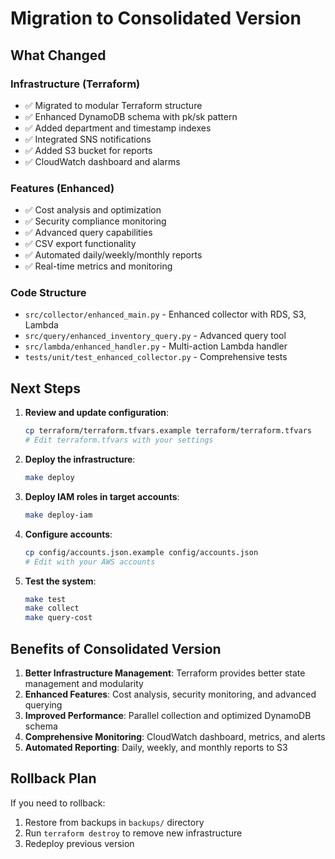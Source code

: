 # Migration to Consolidated Version

## What Changed

### Infrastructure (Terraform)
- ✅ Migrated to modular Terraform structure
- ✅ Enhanced DynamoDB schema with pk/sk pattern
- ✅ Added department and timestamp indexes
- ✅ Integrated SNS notifications
- ✅ Added S3 bucket for reports
- ✅ CloudWatch dashboard and alarms

### Features (Enhanced)
- ✅ Cost analysis and optimization
- ✅ Security compliance monitoring
- ✅ Advanced query capabilities
- ✅ CSV export functionality
- ✅ Automated daily/weekly/monthly reports
- ✅ Real-time metrics and monitoring

### Code Structure
- `src/collector/enhanced_main.py` - Enhanced collector with RDS, S3, Lambda
- `src/query/enhanced_inventory_query.py` - Advanced query tool
- `src/lambda/enhanced_handler.py` - Multi-action Lambda handler
- `tests/unit/test_enhanced_collector.py` - Comprehensive tests

## Next Steps

1. **Review and update configuration**:
   ```bash
   cp terraform/terraform.tfvars.example terraform/terraform.tfvars
   # Edit terraform.tfvars with your settings
   ```

2. **Deploy the infrastructure**:
   ```bash
   make deploy
   ```

3. **Deploy IAM roles in target accounts**:
   ```bash
   make deploy-iam
   ```

4. **Configure accounts**:
   ```bash
   cp config/accounts.json.example config/accounts.json
   # Edit with your AWS accounts
   ```

5. **Test the system**:
   ```bash
   make test
   make collect
   make query-cost
   ```

## Benefits of Consolidated Version

1. **Better Infrastructure Management**: Terraform provides better state management and modularity
2. **Enhanced Features**: Cost analysis, security monitoring, and advanced querying
3. **Improved Performance**: Parallel collection and optimized DynamoDB schema
4. **Comprehensive Monitoring**: CloudWatch dashboard, metrics, and alerts
5. **Automated Reporting**: Daily, weekly, and monthly reports to S3

## Rollback Plan

If you need to rollback:
1. Restore from backups in `backups/` directory
2. Run `terraform destroy` to remove new infrastructure
3. Redeploy previous version
